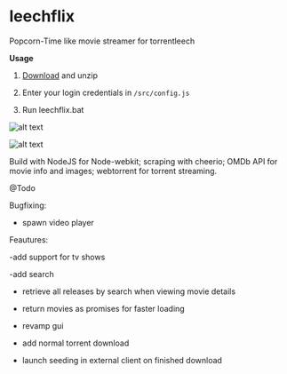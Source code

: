# leechflix
Popcorn-Time like movie streamer for torrentleech

**Usage**

1) [Download](/bin/leechflix-0.1.zip) and unzip

2) Enter your login credentials in `/src/config.js`

3) Run leechflix.bat


![alt text](http://s2.postimg.org/x94xwsn21/main.png "main")

![alt text](http://s2.postimg.org/6msh7tiux/details.png "det")


Build with NodeJS for Node-webkit; scraping with cheerio; OMDb API for movie info and images; webtorrent for torrent streaming.

@Todo

Bugfixing:

- spawn video player

Feautures:

-add support for tv shows

-add search

- retrieve all releases by search when viewing movie details

- return movies as promises for faster loading

- revamp gui

- add normal torrent download

- launch seeding in external client on finished download
